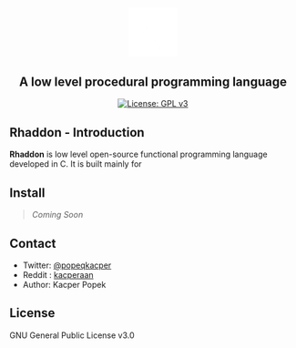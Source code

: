 <div align="center">

<img src="branding\logo.png" width="17%">

## A low level procedural programming language 
[![License: GPL v3](https://img.shields.io/badge/License-GPLv3-blue.svg)](https://www.gnu.org/licenses/gpl-3.0)
</div>

 ## Rhaddon - Introduction
**Rhaddon** is low level open-source functional programming language developed in C. It is built mainly for

## Install
> *Coming Soon*

## Contact
- Twitter: [@popeqkacper](https://twitter.com/popeqkacper) 
- Reddit : [kacperaan](https://reddit.com/u/kacperaan)
- Author: Kacper Popek

## License
GNU General Public License v3.0
